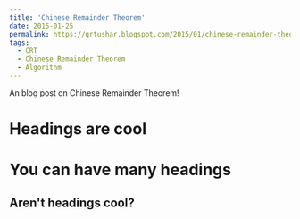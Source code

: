 ```yaml
---
title: 'Chinese Remainder Theorem'
date: 2015-01-25
permalink: https://grtushar.blogspot.com/2015/01/chinese-remainder-theorem.html
tags:
  - CRT
  - Chinese Remainder Theorem
  - Algorithm
---
```


An blog post on Chinese Remainder Theorem! 

Headings are cool
======

You can have many headings
======

Aren't headings cool?
------